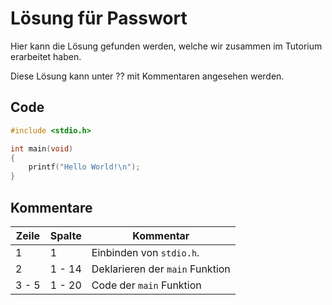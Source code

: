 # Lösung für Passwort

Hier kann die Lösung gefunden werden, welche wir zusammen im Tutorium erarbeitet haben.

Diese Lösung kann unter ?? mit Kommentaren angesehen werden.

## Code

```c
#include <stdio.h>

int main(void)
{
    printf("Hello World!\n");
}
```

## Kommentare

| Zeile | Spalte | Kommentar                       |
| ----- | ------ | ------------------------------- |
| 1     | 1      | Einbinden von `stdio.h`.        |
| 2     | 1 - 14 | Deklarieren der `main` Funktion |
| 3 - 5 | 1 - 20 | Code der `main` Funktion        |
